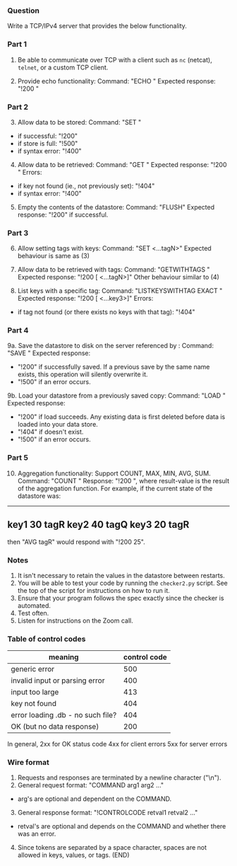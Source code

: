### Question
Write a TCP/IPv4 server that provides the below functionality.


### Part 1

1. Be able to communicate over TCP with a client such as `nc` (netcat),
`telnet`, or a custom TCP client.

2. Provide echo functionality:
Command: "ECHO <string>"
Expected response: "!200 <string>"


### Part 2

3. Allow data to be stored:
Command: "SET <key> <value>"
- if successful: "!200"
- if store is full: "!500"
- if syntax error: "!400"

4. Allow data to be retrieved:
Command: "GET <key>"
Expected response: "!200 <value>"
Errors:
- if key not found (ie., not previously set): "!404"
- if syntax error: "!400"

5. Empty the contents of the datastore:
Command: "FLUSH"
Expected response: "!200" if successful.


### Part 3

6. Allow setting tags with keys:
Command: "SET <key> <value> <tag1> <tag2> <...tagN>"
Expected behaviour is same as (3)
7. Allow data to be retrieved with tags:
Command: "GETWITHTAGS <key>"
Expected response: "!200 <value> [<tag1> <tag2> <...tagN>]"
Other behaviour similar to (4)

8. List keys with a specific tag:
Command: "LISTKEYSWITHTAG EXACT <tagname>"
Expected response: "!200 [<key1> <key2> <...key3>]"
Errors:
- if tag not found (or there exists no keys with that tag): "!404"


### Part 4

9a. Save the datastore to disk on the server referenced by <name>:
Command: "SAVE <name>"
Expected response: 
- "!200" if successfully saved. If a previous save by the same name exists,
  this operation will silently overwrite it.
- "!500" if an error occurs.

9b. Load your datastore from a previously saved copy:
Command: "LOAD <name>"
Expected response:
- "!200" if load succeeds. Any existing data is first deleted before data
  is loaded into your data store.
- "!404" if <name> doesn't exist.
- "!500" if an error occurs.


### Part 5

10. Aggregation functionality:
Support COUNT, MAX, MIN, AVG, SUM.
Command: "COUNT <tag>"
Response: "!200 <result-value>", where result-value is the result of the
aggregation function.
For example, if the current state of the datastore was:
---
key1 30 tagR
key2 40 tagQ
key3 20 tagR
---
then "AVG tagR" would respond with "!200 25".


### Notes
1. It isn't necessary to retain the values in the datastore
   between restarts.
2. You will be able to test your code by running the
   `checker2.py` script. See the top of the script for
   instructions on how to run it. 
3. Ensure that your program follows the spec exactly since the
   checker is automated.
4. Test often.
5. Listen for instructions on the Zoom call.


### Table of control codes
| meaning                                  | control code|
| --------                                 |   -------- |
| generic error                            |        500 |
| invalid input or parsing error           |        400 |
| input too large                          |        413 |
| key not found                            |        404 |
| error loading .db - no such file?        |        404 |
| OK (but no data response)                |        200 |

In general,
2xx for OK status code
4xx for client errors
5xx for server errors


### Wire format
1. Requests and responses are terminated by a newline character ("\n").
2. General request format:
        "COMMAND arg1 arg2 ..."
  - arg's are optional and dependent on the COMMAND.
3. General response format: 
        "!CONTROLCODE retval1 retval2 ..."
  - retval's are optional and depends on the COMMAND
    and whether there was an error.
4. Since tokens are separated by a space character, spaces are not allowed
   in keys, values, or tags.
(END)
